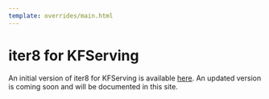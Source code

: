 ```yaml
---
template: overrides/main.html
---
```


# iter8 for KFServing

An initial version of iter8 for KFServing is available [here](https://github.com/iter8-tools/iter8-kfserving). An updated version is coming soon and will be documented in this site.